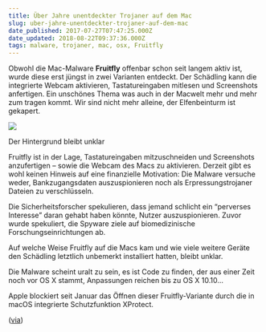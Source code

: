 ```yaml
---
title: Über Jahre unentdeckter Trojaner auf dem Mac
slug: uber-jahre-unentdeckter-trojaner-auf-dem-mac
date_published: 2017-07-27T07:47:25.000Z
date_updated: 2018-08-22T09:37:36.000Z
tags: malware, trojaner, mac, osx, Fruitfly
---
```


Obwohl die Mac-Malware **Fruitfly** offenbar schon seit langem aktiv ist, wurde diese erst jüngst in zwei Varianten entdeckt. Der Schädling kann die integrierte Webcam aktivieren, Tastatureingaben mitlesen und Screenshots anfertigen. Ein unschönes Thema was auch in der Macwelt mehr und mehr zum tragen kommt. Wir sind nicht mehr alleine, der Elfenbeinturm ist gekapert. 

![](http://thafaker.de/content/images/2016/03/mac-os-x-ransomware.png)

Der Hintergrund bleibt unklar

Fruitfly ist in der Lage, Tastatureingaben mitzuschneiden und Screenshots anzufertigen – sowie die Webcam des Macs zu aktivieren. Derzeit gibt es wohl keinen Hinweis auf eine finanzielle Motivation: Die Malware versuche weder, Bankzugangsdaten auszuspionieren noch als Erpressungstrojaner Dateien zu verschlüsseln.

Die Sicherheitsforscher spekulieren, dass jemand schlicht ein “perverses Interesse” daran gehabt haben könnte, Nutzer auszuspionieren. Zuvor wurde spekuliert, die Spyware ziele auf biomedizinische Forschungseinrichtungen ab.

Auf welche Weise Fruitfly auf die Macs kam und wie viele weitere Geräte den Schädling letztlich unbemerkt installiert hatten, bleibt unklar.

Die Malware scheint uralt zu sein, es ist Code zu finden, der aus einer Zeit noch vor OS X stammt, Anpassungen reichen bis zu OS X 10.10...

Apple blockiert seit Januar das Öffnen dieser Fruitfly-Variante durch die in macOS integrierte Schutzfunktion XProtect.

([via](https://www.heise.de/mac-and-i/meldung/Spionage-Malware-Fruitfly-blieb-ueber-Jahre-auf-Macs-unentdeckt-3783163.html))
